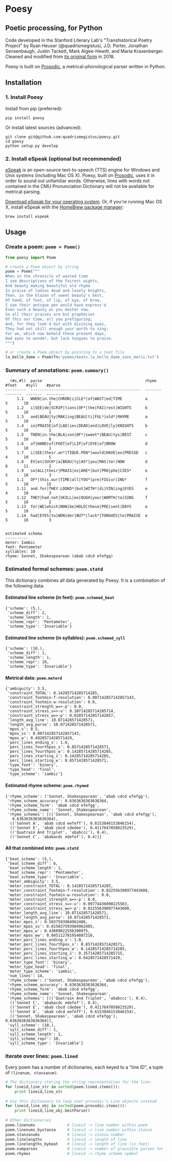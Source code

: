# Poesy

## Poetic processing, for Python ##

Code developed in the Stanford Literary Lab's "Transhistorical Poetry Project" by Ryan Heuser (@quadrismegistus), J.D. Porter, Jonathan Sensenbaugh, Justin Tackett, Mark Algee-Hewitt, and Maria Kraxenberger. Cleaned and modified from [its original form](http://github.com/quadrismegistus/litlab-poetry) in 2018.

Poesy is built on [Prosodic](http://github.com/quadrismegistus/prosodic), a metrical-phonological parser written in Python.

## Installation

### 1. Install Poesy

Install from pip (preferred):

```
pip install poesy
```

Or install latest sources (advanced):

```
git clone git@github.com:quadrismegistus/poesy.git
cd poesy
python setup.py develop
```

### 2. Install eSpeak (optional but recommended)

[eSpeak](http://espeak.sourceforge.net/) is an open-source text-to-speech (TTS) engine for Windows and Unix systems (including Mac OS X). Poesy, built on [Prosodic](https://github.com/quadrismegistus/prosodic), uses it in order to sound out unfamiliar words. Otherwise, lines with words not contained in the CMU Pronunciation Dictionary will not be available for metrical parsing.

[Download eSpeak for your operating system](http://espeak.sourceforge.net/download.html). Or, if you're running Mac OS X, install eSpeak with the [HomeBrew package manager](http://brew.sh/):

```
brew install espeak
```


## Usage

### Create a poem: `poem = Poem()`

```python
from poesy import Poem

# create a Poem object by string
poem = Poem("""
When in the chronicle of wasted time
I see descriptions of the fairest wights,
And beauty making beautiful old rhyme
In praise of ladies dead and lovely knights,
Then, in the blazon of sweet beauty's best,
Of hand, of foot, of lip, of eye, of brow,
I see their antique pen would have express'd
Even such a beauty as you master now.
So all their praises are but prophecies
Of this our time, all you prefiguring;
And, for they look'd but with divining eyes,
They had not skill enough your worth to sing:
For we, which now behold these present days,
Had eyes to wonder, but lack tongues to praise.
""")

# or create a Poem object by pointing to a text file
la_belle_dame = Poem(fn='poems/keats.la_belle_dame_sans_merci.txt')
```

### Summary of annotations: `poem.summary()`

      (#s,#l)  parse                                             rhyme      #feet    #syll    #parse
    ---------  ------------------------------------------------  -------  -------  -------  --------
         1.1   WHEN|in.the|CHRON|i|CLE*|of|WAST|ed|TIME          a              5       10         2
         1.2   i|SEE|de|SCRIP|tions|OF*|the|FAI|rest|WIGHTS      b              5       10         1
         1.3   and|BEAU|ty|MAK|ing|BEAU|ti|FUL*|old*|RHYME       a              5       10         3
         1.4   in|PRAISE|of|LAD|ies|DEAD|and|LOVE|ly|KNIGHTS     b              5       10         1
         1.5   THEN|in.the|BLA|zon|OF*|sweet*|BEAU|tys|BEST      c              5       10         8
         1.6   of|HAND|of|FOOT|of|LIP|of|EYE|of|BROW             d              5       10         1
         1.7   i|SEE|their.an*|TIQUE.PEN*|would|HAVE|ex|PRESSD   c              4       10         5
         1.8   EV|en|SUCH*|a|BEAU|ty|AS*|you|MAS|ter|NOW         d              6       11         1
         1.9   so|ALL|their|PRAIS|es|ARE*|but|PRO|phe|CIES*      e              5       10         3
         1.1   OF*|this.our|TIME|all|YOU*|pre|FIG|ur|ING*        f              5       10        15
         1.11  and.for|THEY.LOOKD*|but|WITH*|di|VIN|ing|EYES     e              4       10         3
         1.12  THEY|had.not|SKILL|en|OUGH|your|WORTH|to|SING     f              5       10         2
         1.13  for|WE|which|NOW|be|HOLD|these|PRE|sent|DAYS      e              5       10         1
         1.14  had|EYES|to|WON|der|BUT*|lack*|TONGUES|to|PRAISE  e              5       10         3


    estimated schema
    ----------
    meter: Iambic
    feet: Pentameter
    syllables: 10
    rhyme: Sonnet, Shakespearean (abab cdcd efefgg)

### Estimated formal schemes: `poem.statd`

This dictionary combines all data generated by Poesy. It is a combination of the following data:

#### Estimated line scheme (in feet): `poem.schemed_beat`

```
{'scheme': (5,),
 'scheme_diff': 2,
 'scheme_length': 1,
 'scheme_repr': 'Pentameter',
 'scheme_type': 'Invariable'}
```

#### Estimated line scheme (in syllables): `poem.schemed_syll`

```
{'scheme': (10,),
 'scheme_diff': 1,
 'scheme_length': 1,
 'scheme_repr': 10,
 'scheme_type': 'Invariable'}
```

#### Metrical data: `poem.meterd`

```
{'ambiguity': 3.5,
 'constraint_TOTAL': 0.14285714285714285,
 'constraint_footmin-f-resolution': 0.007142857142857143,
 'constraint_footmin-w-resolution': 0.0,
 'constraint_strength_w=>-p': 0.0,
 'constraint_stress_s=>-u': 0.10714285714285714,
 'constraint_stress_w=>-p': 0.02857142857142857,
 'length_avg_line': 10.071428571428571,
 'length_avg_parse': 10.071428571428571,
 'mpos_s': 0.5,
 'mpos_ss': 0.007142857142857143,
 'mpos_w': 0.4928571428571429,
 'perc_lines_ending_s': 1.0,
 'perc_lines_fourthpos_s': 0.8571428571428571,
 'perc_lines_fourthpos_w': 0.14285714285714285,
 'perc_lines_starting_s': 0.14285714285714285,
 'perc_lines_starting_w': 0.8571428571428571,
 'type_foot': 'binary',
 'type_head': 'final',
 'type_scheme': 'iambic'}
```

#### Estimated rhyme scheme: `poem.rhymed`

```
{'rhyme_scheme': ('Sonnet, Shakespearean', 'abab cdcd efefgg'),
 'rhyme_scheme_accuracy': 0.6363636363636364,
 'rhyme_scheme_form': 'abab cdcd efefgg',
 'rhyme_scheme_name': 'Sonnet, Shakespearean',
 'rhyme_schemes': [(('Sonnet, Shakespearean', 'abab cdcd efefgg'),
   0.6363636363636364),
  (('Sonnet A', 'abab cdcd eefeff'), 0.6153846153846154),
  (('Sonnet E', 'abab cbcd cdedee'), 0.4117647058823529),
  (('Quatrain And Triplet', 'ababccc'), 0.4),
  (('Sonnet C', 'ababacdc edefef'), 0.4)]}
```

#### All that combined into: `poem.statd`

    {'beat_scheme': (5,),
     'beat_scheme_diff': 6,
     'beat_scheme_length': 1,
     'beat_scheme_repr': 'Pentameter',
     'beat_scheme_type': 'Invariable',
     'meter_ambiguity': 3.5,
     'meter_constraint_TOTAL': 0.14285714285714285,
     'meter_constraint_footmin-f-resolution': 0.022556390977443608,
     'meter_constraint_footmin-w-resolution': 0.0,
     'meter_constraint_strength_w=>-p': 0.0,
     'meter_constraint_stress_s=>-u': 0.09774436090225563,
     'meter_constraint_stress_w=>-p': 0.022556390977443608,
     'meter_length_avg_line': 10.071428571428571,
     'meter_length_avg_parse': 10.071428571428571,
     'meter_mpos_s': 0.5037593984962406,
     'meter_mpos_ss': 0.015037593984962405,
     'meter_mpos_w': 0.43609022556390975,
     'meter_mpos_ww': 0.045112781954887216,
     'meter_perc_lines_ending_s': 1.0,
     'meter_perc_lines_fourthpos_s': 0.8571428571428571,
     'meter_perc_lines_fourthpos_w': 0.14285714285714285,
     'meter_perc_lines_starting_s': 0.35714285714285715,
     'meter_perc_lines_starting_w': 0.6428571428571429,
     'meter_type_foot': 'binary',
     'meter_type_head': 'final',
     'meter_type_scheme': 'iambic',
     'num_lines': 14,
     'rhyme_scheme': ('Sonnet, Shakespearean', 'abab cdcd efefgg'),
     'rhyme_scheme_accuracy': 0.6363636363636364,
     'rhyme_scheme_form': 'abab cdcd efefgg',
     'rhyme_scheme_name': 'Sonnet, Shakespearean',
     'rhyme_schemes': [(('Quatrain And Triplet', 'ababccc'), 0.4),
      (('Sonnet C', 'ababacdc edefef'), 0.4),
      (('Sonnet E', 'abab cbcd cdedee'), 0.4117647058823529),
      (('Sonnet A', 'abab cdcd eefeff'), 0.6153846153846154),
      (('Sonnet, Shakespearean', 'abab cdcd efefgg'), 0.6363636363636364)],
     'syll_scheme': (10,),
     'syll_scheme_diff': 1,
     'syll_scheme_length': 1,
     'syll_scheme_repr': 10,
     'syll_scheme_type': 'Invariable'}

### Iterate over lines: `poem.lined`

Every poem has a number of dictionaries, each keyed to a "line ID", a tuple of `(linenum, stanzanum)`.

```python
# The dictionary storing the string representation for the line:
for lineid,line_str in sorted(poem.lined.items()):
    print lineid,line_str
    
# Use this dictionary to loop over prosodic's Line objects instead
for lineid,line_obj in sorted(poem.prosodic.items()):
    print lineid,line_obj.bestParse()
    
# Other dictionaries
poem.linenums              # lineid -> line number within poem
poem.linenums_bystanza     # lineid -> line number within stanza
poem.stanzanums            # lineid -> stanza number
poem.linelengths           # lineid -> length of line
poem.linelengths_bybeat    # lineid -> length of line (in feet)
poem.numparses             # lineid -> number of plausible parses for line
poem.rhymes                # lineid -> rhyme scheme symbol
```
